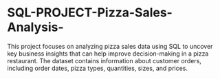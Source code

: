 # SQL-PROJECT-Pizza-Sales-Analysis-
This project focuses on analyzing pizza sales data using SQL to uncover key business insights that can help improve decision-making in a pizza restaurant. The dataset contains information about customer orders, including order dates, pizza types, quantities, sizes, and prices.  
